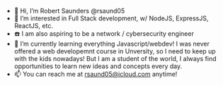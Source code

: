- 🌝 Hi, I’m Robert Saunders @rsaund05
- 🤔 I’m interested in Full Stack development, w/ NodeJS, ExpressJS, ReactJS, etc.
- ☎️ I am also aspiring to be a network / cybersecurity engineer
- 🌱 I’m currently learning everything Javascript/webdev! I was never offered a web developemnt course in Unversity, so I need to keep up with the kids nowadays! But I am a student of the world, I always find opportunities to learn new ideas and concepts every day.
- 📫 You can reach me at rsaund05@icloud.com anytime!
